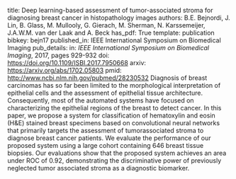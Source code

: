 title: Deep learning-based assessment of tumor-associated stroma for diagnosing breast cancer in histopathology images
authors: B.E. Bejnordi, J. Lin, B. Glass, M. Mullooly, G. Gierach, M. Sherman, N. Karssemeijer, J.A.W.M. van der Laak and A. Beck
has_pdf: True
template: publication
bibkey: bejn17
published_in: IEEE International Symposium on Biomedical Imaging
pub_details: in: <i>IEEE International Symposium on Biomedical Imaging</i>, 2017, pages 929-932
doi: https://doi.org/10.1109/ISBI.2017.7950668
arxiv: https://arxiv.org/abs/1702.05803
pmid: http://www.ncbi.nlm.nih.gov/pubmed/28230532
Diagnosis of breast carcinomas has so far been limited to the morphological interpretation of epithelial cells and the assessment of epithelial tissue architecture. Consequently, most of the automated systems have focused on characterizing the epithelial regions of the breast to detect cancer. In this paper, we propose a system for classification of hematoxylin and eosin (H\&E) stained breast specimens based on convolutional neural networks that primarily targets the assessment of tumorassociated stroma to diagnose breast cancer patients. We evaluate the performance of our proposed system using a large cohort containing 646 breast tissue biopsies. Our evaluations show that the proposed system achieves an area under ROC of 0.92, demonstrating the discriminative power of previously neglected tumor associated stroma as a diagnostic biomarker.

